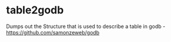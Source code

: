 # table2godb
Dumps out the Structure that is used to describe a table in godb - https://github.com/samonzeweb/godb

